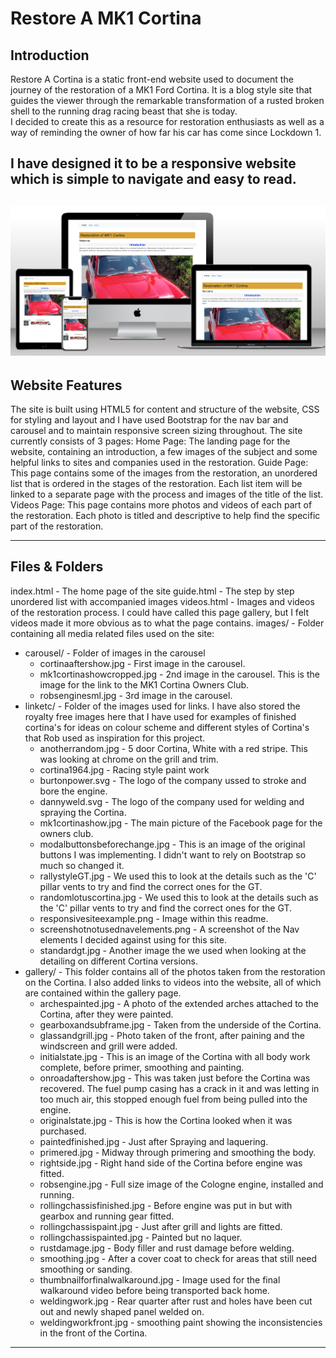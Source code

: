 # Restore A MK1 Cortina
## Introduction
Restore A Cortina is a static front-end website used to document the journey of the restoration of a MK1 Ford Cortina.
It is a blog style site that guides the viewer through the remarkable transformation of a rusted broken shell to the running drag racing beast that she is today.  
I decided to create this as a resource for restoration enthusiasts as well as a way of reminding the owner of how far his car has come since Lockdown 1.

I have designed it to be a responsive website which is simple to navigate and easy to read.
---
![Mock up](images/linksetc/responsivesiteexample.png "Mock-up of responsive website")
---

## Website Features
The site is built using HTML5 for content and structure of the website, CSS for styling and layout and I have used Bootstrap for the nav bar and carousel and to maintain responsive screen sizing throughout.  The site currently consists of 3 pages:
Home Page:
The landing page for the website, containing an introduction, a few images of the subject and some helpful links to sites and companies used in the restoration.
Guide Page:
This page contains some of the images from the restoration, an unordered list that is ordered in the stages of the restoration.  Each list item will be linked to a separate page with the process and images of the title of the list.
Videos Page:
This page contains more photos and videos of each part of the restoration.  Each photo is titled and descriptive to help find the specific part of the restoration.

---

## Files & Folders
index.html - The home page of the site
guide.html - The step by step unordered list with accompanied images
videos.html - Images and videos of the restoration process.  I could have called this page gallery, but I felt videos made it more obvious as to what the page contains.
images/ - Folder containing all media related files used on the site:
  - carousel/ - Folder of images in the carousel
    - cortinaaftershow.jpg - First image in the carousel.
    - mk1cortinashowcropped.jpg - 2nd image in the carousel.  This is the image for the link to the MK1 Cortina Owners Club.
    - robsenginesml.jpg - 3rd image in the carousel.
  - linketc/ - Folder of the images used for links.  I have also stored the royalty free images here that I have used for examples of finished cortina's for ideas on colour scheme and different styles of Cortina's that Rob used as inspiration for this project.
    - anotherrandom.jpg - 5 door Cortina, White with a red stripe.  This was looking at chrome on the grill and trim.
    - cortina1964.jpg - Racing style paint work
    - burtonpower.svg - The logo of the company ussed to stroke and bore the engine.
    - dannyweld.svg - The logo of the company used for welding and spraying the Cortina.
    - mk1cortinashow.jpg - The main picture of the Facebook page for the owners club.
    - modalbuttonsbeforechange.jpg - This is an image of the original buttons I was implementing.  I didn't want to rely on Bootstrap so much so changed it.
    - rallystyleGT.jpg - We used this to look at the details such as the 'C' pillar vents to try and find the correct ones for the GT.
    - randomlotuscortina.jpg - We used this to look at the details such as the 'C' pillar vents to try and find the correct ones for the GT.
    - responsivesiteexample.png - Image within this readme.
    - screenshotnotusednavelements.png - A screenshot of the Nav elements I decided against using for this site.
    - standardgt.jpg - Another image the we used when looking at the detailing on different Cortina versions.
- gallery/ - This folder contains all of the photos taken from the restoration on the Cortina.  I also added links to videos into the website, all of which are contained within the gallery page.
    - archespainted.jpg - A photo of the extended arches attached to the Cortina, after they were painted.
    - gearboxandsubframe.jpg - Taken from the underside of the Cortina.
    - glassandgrill.jpg - Photo taken of the front, after paining and the windscreen and grill were added.
    - initialstate.jpg - This is an image of the Cortina with all body work complete, before primer, smoothing and painting.
    - onroadaftershow.jpg - This was taken just before the Cortina was recovered.  The fuel pump casing has a crack in it and was letting in too much air, this stopped enough fuel from being pulled into the engine.
    - originalstate.jpg - This is how the Cortina looked when it was purchased.
    - paintedfinished.jpg - Just after Spraying and laquering.
    - primered.jpg - Midway through primering and smoothing the body.
    - rightside.jpg - Right hand side of the Cortina before engine was fitted.
    - robsengine.jpg - Full size image of the Cologne engine, installed and running.
    - rollingchassisfinished.jpg - Before engine was put in but with gearbox and running gear fitted.
    - rollingchassispaint.jpg - Just after grill and lights are fitted.
    - rollingchassispainted.jpg - Painted but no laquer.
    - rustdamage.jpg - Body filler and rust damage before welding.
    - smoothing.jpg - After a cover coat to check for areas that still need smoothing or sanding.
    - thumbnailforfinalwalkaround.jpg - Image used for the final walkaround video before being transported back home.
    - weldingwork.jpg - Rear quarter after rust and holes have been cut out and newly shaped panel welded on.
    - weldingworkfront.jpg - smoothing paint showing the inconsistencies in the front of the Cortina.

---

